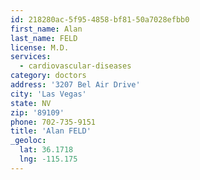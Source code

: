 ```yaml
---
id: 218280ac-5f95-4858-bf81-50a7028efbb0
first_name: Alan
last_name: FELD
license: M.D.
services:
  - cardiovascular-diseases
category: doctors
address: '3207 Bel Air Drive'
city: 'Las Vegas'
state: NV
zip: '89109'
phone: 702-735-9151
title: 'Alan FELD'
_geoloc:
  lat: 36.1718
  lng: -115.175
---
```

